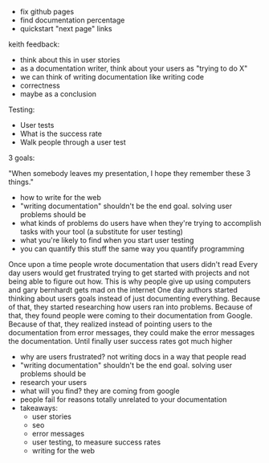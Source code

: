 - fix github pages
- find documentation percentage
- quickstart "next page" links

keith feedback:

- think about this in user stories
- as a documentation writer, think about your users as "trying to do X"
- we can think of writing documentation like writing code
- correctness
- maybe as a conclusion

Testing:

- User tests
- What is the success rate
- Walk people through a user test

3 goals:

"When somebody leaves my presentation, I hope they remember these 3 things."

- how to write for the web
- "writing documentation" shouldn't be the end goal. solving user problems
  should be
- what kinds of problems do users have when they're trying to accomplish tasks
  with your tool (a substitute for user testing)
- what you're likely to find when you start user testing
- you can quantify this stuff the same way you quantify programming

Once upon a time people wrote documentation that users didn't read
Every day users would get frustrated trying to get started with projects and
not being able to figure out how. This is why people give up using computers
and gary bernhardt gets mad on the internet
One day authors started thinking about users goals instead of just documenting
everything.
Because of that, they started researching how users ran into problems.
Because of that, they found people were coming to their documentation from Google.
Because of that, they realized instead of pointing users to the documentation
from error messages, they could make the error messages the documentation.
Until finally user success rates got much higher

<!--Once upon a time there was . -->
<!--Every day, ___. -->
<!--One day ___.-->
<!--Because of that, ___.-->
<!--Because of that, ___.-->
<!--Until finally ___.-->

- why are users frustrated? not writing docs in a way that people read
- "writing documentation" shouldn't be the end goal. solving user problems
  should be
- research your users
- what will you find? they are coming from google
- people fail for reasons totally unrelated to your documentation
- takeaways:
    - user stories
    - seo
    - error messages
    - user testing, to measure success rates
    - writing for the web

